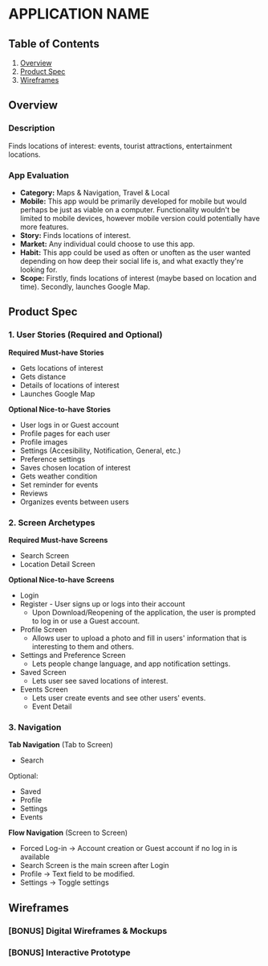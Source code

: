 # APPLICATION NAME

## Table of Contents
1. [Overview](#Overview)
1. [Product Spec](#Product-Spec)
1. [Wireframes](#Wireframes)

## Overview
### Description
Finds locations of interest: events, tourist attractions, entertainment locations.

### App Evaluation
- **Category:** Maps & Navigation, Travel & Local
- **Mobile:** This app would be primarily developed for mobile but would perhaps be just as viable on a computer. Functionality wouldn't be limited to mobile devices, however mobile version could potentially have more features.
- **Story:** Finds locations of interest.
- **Market:** Any individual could choose to use this app.
- **Habit:** This app could be used as often or unoften as the user wanted depending on how deep their social life is, and what exactly they're looking for.
- **Scope:** Firstly, finds locations of interest (maybe based on location and time). Secondly, launches Google Map.

## Product Spec
### 1. User Stories (Required and Optional)

**Required Must-have Stories**

* Gets locations of interest
* Gets distance
* Details of locations of interest
* Launches Google Map

**Optional Nice-to-have Stories**

* User logs in or Guest account
* Profile pages for each user
* Profile images
* Settings (Accesibility, Notification, General, etc.)
* Preference settings
* Saves chosen location of interest
* Gets weather condition
* Set reminder for events
* Reviews
* Organizes events between users

### 2. Screen Archetypes

**Required Must-have Screens**

* Search Screen
* Location Detail Screen

**Optional Nice-to-have Screens**

* Login 
* Register - User signs up or logs into their account
   * Upon Download/Reopening of the application, the user is prompted to log in or use a Guest account.
* Profile Screen 
   * Allows user to upload a photo and fill in users' information that is interesting to them and others.
* Settings and Preference Screen
   * Lets people change language, and app notification settings.
* Saved Screen
   * Lets user see saved locations of interest.
* Events Screen
   * Lets user create events and see other users' events.
   * Event Detail

### 3. Navigation

**Tab Navigation** (Tab to Screen)

* Search

Optional:
* Saved
* Profile
* Settings
* Events

**Flow Navigation** (Screen to Screen)
* Forced Log-in -> Account creation or Guest account if no log in is available
* Search Screen is the main screen after Login
* Profile -> Text field to be modified. 
* Settings -> Toggle settings

## Wireframes

### [BONUS] Digital Wireframes & Mockups

### [BONUS] Interactive Prototype
